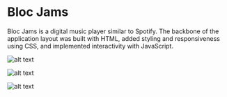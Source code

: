 # Bloc Jams
Bloc Jams is a digital music player similar to Spotify. The backbone of the application layout was built with HTML, added styling and responsiveness using CSS, and implemented interactivity with JavaScript.

![alt text](https://imgur.com/CC9Ok0Q.png "Bloc Jams Screenshot")

![alt text](https://imgur.com/Hfe8usU.png "Bloc Jams Screenshot")

![alt text](https://imgur.com/4Gmxjot.png "Bloc Jams Screenshot")
